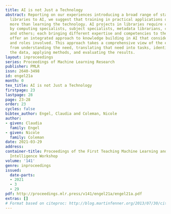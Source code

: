 ```yaml
---
title: AI is not Just a Technology
abstract: Reporting on our experiences introducing a broad range of staff of academic
  libraries to AI, we suggest that training in practical applications of AI requires
  more than learning the technology. AI projects in libraries require contributions
  by computing specialists, subject specialists, metadata librarians, conservators,
  and others; each bringing different expertise and competencies to the project. We
  offer an integrated approach to knowledge building in AI that considers the processes
  and roles involved. This approach takes a comprehensive view of the entire AI project
  from understanding the need, translating that need into tasks, identifying and preparing
  the data, applying methods, and evaluating the results.
layout: inproceedings
series: Proceedings of Machine Learning Research
publisher: PMLR
issn: 2640-3498
id: engel21a
month: 0
tex_title: AI is not Just a Technology
firstpage: 23
lastpage: 28
page: 23-28
order: 23
cycles: false
bibtex_author: Engel, Claudia and Coleman, Nicole
author:
- given: Claudia
  family: Engel
- given: Nicole
  family: Coleman
date: 2021-03-29
address:
container-title: Proceedings of the First Teaching Machine Learning and Artificial
  Intelligence Workshop
volume: '141'
genre: inproceedings
issued:
  date-parts:
  - 2021
  - 3
  - 29
pdf: http://proceedings.mlr.press/v141/engel21a/engel21a.pdf
extras: []
# Format based on citeproc: http://blog.martinfenner.org/2013/07/30/citeproc-yaml-for-bibliographies/
---
```

